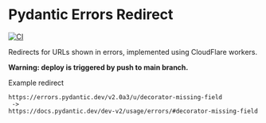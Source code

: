 # Pydantic Errors Redirect

[![CI](https://github.com/pydantic/pydantic-errors-redirect/workflows/CI/badge.svg?event=push)](https://github.com/pydantic/pydantic-errors-redirect/actions?query=event%3Apush+branch%3Amain+workflow%3ACI)

Redirects for URLs shown in errors, implemented using CloudFlare workers.

**Warning: deploy is triggered by push to main branch.**

Example redirect

```
https://errors.pydantic.dev/v2.0a3/u/decorator-missing-field
 ->
https://docs.pydantic.dev/dev-v2/usage/errors/#decorator-missing-field
```
